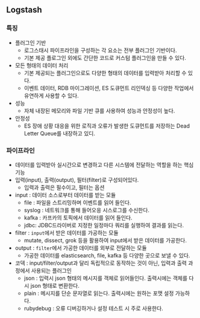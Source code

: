 ## Logstash 

### 특징 
* 플러그인 기반 
  * 로그스태시 파이프라인을 구성하는 각 요소는 전부 플러그인 기반이다. 
  * 기본 제공 플로그인 외에도 간단한 코드로 커스텀 플러그인을 만들 수 있다. 
* 모든 형태의 데이터 처리 
  * 기본 제공되는 플러그인으로도 다양한 형태의 데이터를 입력받아 처리할 수 있다. 
  * 이벤트 데이터, RDB 마이그레이션, ES 도큐먼트 리인덱싱 등 다양한 작업에서 유연하게 사용할 수 있다.
* 성능 
  * 자체 내장된 메모리와 파일 기반 큐를 사용하여 성능과 안정성이 높다. 
* 안정성 
  * ES 장애 상황 대응을 위한 로직과 오류가 발생한 도큐먼트를 저장하는 Dead Letter Queue를 내장하고 있디.  


### 파이프라인 
* 데이터를 입력받아 실시간으로 변경하고 다른 시스템에 전달하는 역할을 하는 핵심 기능 
* 입력(input), 출력(output), 필터(filter)로 구성되어있다.
  * 입력과 출력은 필수이고, 필터는 옵션 
* input : 데이터 소스로부터 데이터를 받는 모듈 
  * file : 파일을 스트리밍하며 이벤트를 읽어 들인다.
  * syslog : 네트워크를 통해 들어오응 시스로그를 수신한다. 
  * kafka : 카프카의 토픽에서 데이터를 읽어 들인다. 
  * jdbc: JDBC드라이버로 지정한 일정마다 쿼리를 실행하여 결과를 읽는다.
* filter : `input`에서 받은 데이터를 가공하는 모듈 
  * mutate, dissect, grok 등을 활용하여 input에서 받은 데이터를 가공한다.  
* output : `filter`에서 가공한 데이터를 외부로 전달하는 모듈 
  * 가공한 데이터를 elasticsearch, file, kafka 등 다양한 곳으로 보낼 수 있다. 
* 코덱 : input/filter/output과 달리 독립적으로 동작하는 것이 아닌, 입력과 출력 과정에서 사용되는 플러그인 
  * json : 입력시 json 형태의 메시지를 객체로 읽어들인다. 출력시에는 객체를 다시 json 형태로 변환한다. 
  * plain : 메시지를 단순 문자열로 읽는다. 출력시에는 원하는 포맷 설정 가능하다. 
  * rubydebug : 오류 디버깅하거나 설정 테스트 시 주로 사용한다. 

